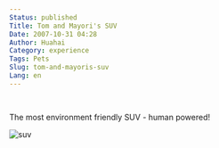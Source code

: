 ```yaml
---
Status: published
Title: Tom and Mayori's SUV
Date: 2007-10-31 04:28
Author: Huahai
Category: experience
Tags: Pets
Slug: tom-and-mayoris-suv
Lang: en
---
```


<span style="font-size: 0.9em; margin-top: 0px;">[  
](https://www.flickr.com/people/yyhh/) </span>

The most environment friendly SUV - human powered!

![suv](https://farm3.static.flickr.com/2342/1806569403_a3951d73dd.jpg)
